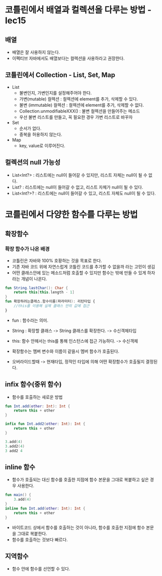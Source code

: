# 코틀린에서 배열과 컬렉션을 다루는 방법 - lec15

## 배열
- 배열은 잘 사용하지 않는다.
- 이펙티브 자바에서도 배열보다는 컬렉션을 사용하라고 권장한다.
## 코틀린에서 Collection - List, Set, Map
- List
  - 불변인지, 가변인지를 설정해주어야 한다.
  - 가변(mutable) 컬렉션 : 컬렉션에 element를 추가, 삭제할 수 있다.
  - 불변 (immutable) 컬렉션 : 컬렉션에 element를 추가, 삭제할 수 없다.
  - Collection.unmodifiableXXX() : 불변 컬렉션을 만들어주는 메소드
  - 우선 불변 리스트를 만들고, 꼭 필요한 경우 가변 리스트로 바꾸자
- Set
  - 순서가 없다.
  - 중복을 허용하지 않는다.
- Map
  - key, value로 이루어진다.
## 컬렉션의 null 가능성
- List<Int?> : 리스트에는 null이 들어갈 수 있지만, 리스트 자체는 null이 될 수 없다.
- List<Int>? : 리스트에는 null이 들어갈 수 없고, 리스트 자체가 null이 될 수 있다.
- List<Int?>? : 리스트에는 null이 들어갈 수 있고, 리스트 자체도 null이 될 수 있다.

# 코를린에서 다양한 함수를 다루는 방법

## 확장함수
### 확장 함수가 나온 배경
- 코틀린은 자바와 100% 호황하는 것을 목표로 한다.
- 기존 자바 코드 위에 자연스럽게 코틀린 코드를 추가할 수 없을까 라는 고민이 생김
- 어떤 클래스안에 있는 메소드처럼 호출할 수 있지만 함수는 밖에 만들 수 있게 하자 라는 개념이 나온다.

```kotlin
fun String.lastChar(): Char {
    return this[this.length - 1]
}
fun 확장하려는클래스.함수이름(파라미터): 리턴타입 {
    //this를 이용해 실제 클래스 안의 값에 접근
}
```
- fun : 함수라는 의미.
- String : 확장할 클래스 -> String 클래스를 확장한다. -> 수신객체타입
- this: 함수 안헤서는 this를 통해 인스턴스에 접근 가능하다. -> 수신객체 

- 확장함수는 멤버 변수와 이름이 같을시 멤버 함수가 호출된다.
- 오버라이드할때 -> 현재타입, 정적인 타입에 의해 어떤 확장함수가 호출될지 결정된다.


## infix 함수(중위 함수)
- 함수를 호출하는 새로운 방법
```kotlin
fun Int.add(other: Int): Int {
    return this + other
}

infix fun Int.add2(other: Int): Int {
    return this + other
}

3.add(4)
3.add2(4)
3 add2 4
```

## inline 함수
- 함수가 호출되는 대신 함수를 호출한 지점에 함수 본문을 그대로 복붙하고 싶은 경우 사용한다.

```kotlin
fun main() {
    3.add(4)
}
inline fun Int.add(other: Int): Int {
    return this + other
}
```
- 바이트코드 상에서 함수를 호출하는 것이 아니라, 함수를 호출한 지점에 함수 본문을 그대로 복붙한다.
- 함수를 호출하는 것보다 빠르다.

## 지역함수
- 함수 안에 함수를 선언할 수 있다.
